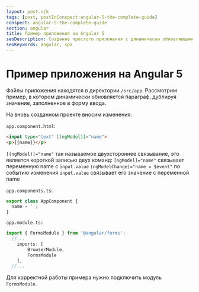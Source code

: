 ```yaml
---
layout: post.njk
tags: [post, postInConspect:angular-5-the-complete-guide]
conspect: angular-5-the-complete-guide
section: angular
title: Пример приложения на Angular 5
seoDescription: Создание простого приложения с динамически обновляющимся текстом.
seoKeywords: angular, spa
---
```

# Пример приложения на Angular 5

Файлы приложения находятся в директории `/src/app`. Рассмотрим пример, в котором динамически обновляется параграф, дублируя значение, заполненное в форму ввода.

На вновь созданном проекте вносим изменения:

`app.component.html`:

```html
<input type="text" [(ngModel)]="name">
<p>{{name}}</p>
```

`[(ngModel)]="name"` так называемое двухстороннее связывание, это является короткой записью двух команд:
`[ngModel]="name"` связывает переменную name с `input.value`
`(ngModelChange)="name = $event"` по событию изменения `input.value` связывает его значение с переменной name

`app.components.ts`:

```js
export class AppComponent {
  name = '';
}
```

`app.module.ts:`

```js
import { FormsModule } from '@angular/forms';
  //...		
	imports: [
		BrowserModule,
		FormsModule
	],
  //...
```

Для корректной работы примера нужно подключить модуль `FormsModule`.